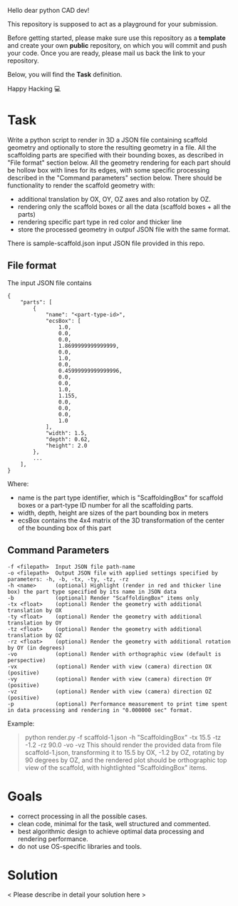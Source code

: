 Hello dear python CAD dev!

This repository is supposed to act as a playground for your submission.

Before getting started, please make sure use this repository as a **template** and create your own **public** repository, on which you will commit and push your code. 
Once you are ready, please mail us back the link to your repository. 

Below, you will find the **Task** definition.

Happy Hacking :computer:

# Task

Write a python script to render in 3D a JSON file containing scaffold geometry and optionally to store the resulting geometry in a file. All the scaffolding parts are specified with their bounding boxes, as described in "File format" section below. All the geometry rendering for each part should be hollow box with lines for its edges, with some specific processing described in the "Command parameters" section below. 
There should be functionality to render the scaffold geometry with:
* additional translation by OX, OY, OZ axes and also rotation by OZ.
* rendering only the scaffold boxes or all the data (scaffold boxes + all the parts)
* rendering specific part type in red color and thicker line
* store the processed geometry in outpuf JSON file with the same format.

There is sample-scaffold.json input JSON file provided in this repo.

## File format

The input JSON file contains
```
{
    "parts": [
        {
            "name": "<part-type-id>",
            "ecsBox": [
                1.0,
                0.0,
                0.0,
                1.8699999999999999,
                0.0,
                1.0,
                0.0,
                0.45999999999999996,
                0.0,
                0.0,
                1.0,
                1.155,
                0.0,
                0.0,
                0.0,
                1.0
            ],
            "width": 1.5,
            "depth": 0.62,
            "height": 2.0
        },
        ...
    ],
}
```
Where:
* name is the part type identifier, which is "ScaffoldingBox" for scaffold boxes or a part-type ID number for all the scaffolding parts.
* width, depth, height are sizes of the part bounding box in meters
* ecsBox contains the 4x4 matrix of the 3D transformation of the center of the bounding box of this part


## Command Parameters
```
-f <filepath>  Input JSON file path-name
-o <filepath>  Output JSON file with applied settings specified by parameters: -h, -b, -tx, -ty, -tz, -rz
-h <name>      (optional) Highlight (render in red and thicker line box) the part type specified by its name in JSON data
-b             (optional) Render "ScaffoldingBox" items only
-tx <float>    (optional) Render the geometry with additional translation by OX
-ty <float>    (optional) Render the geometry with additional translation by OY
-tz <float>    (optional) Render the geometry with additional translation by OZ
-rz <float>    (optional) Render the geometry with additional rotation by OY (in degrees)
-vo            (optional) Render with orthographic view (default is perspective)
-vx            (optional) Render with view (camera) direction OX (positive)
-vy            (optional) Render with view (camera) direction OY (positive)
-vz            (optional) Render with view (camera) direction OZ (positive)
-p             (optional) Performance measurement to print time spent in data processing and rendering in "0.000000 sec" format.
```
Example:
>python render.py -f scaffold-1.json -h "ScaffoldingBox" -tx 15.5 -tz -1.2 -rz 90.0 -vo -vz
This should render the provided data from file scaffold-1.json, transforming it to 15.5 by OX, -1.2 by OZ, rotating by 90 degrees by OZ, and the rendered plot should be orthographic top view of the scaffold, with hightlighted "ScaffoldingBox" items.

# Goals

* correct processing in all the possible cases.
* clean code, minimal for the task, well structured and commented.
* best algorithmic design to achieve optimal data processing and rendering performance.
* do not use OS-specific libraries and tools.

# Solution

< Please describe in detail your solution here >